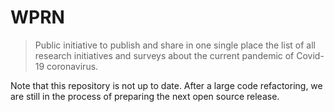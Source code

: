 
# WPRN

> Public initiative to publish and share in one single place the list of all research initiatives and surveys about the current pandemic of Covid-19 coronavirus.

Note that this repository is not up to date. After a large code refactoring, we are still in the process of preparing the next open source release.
